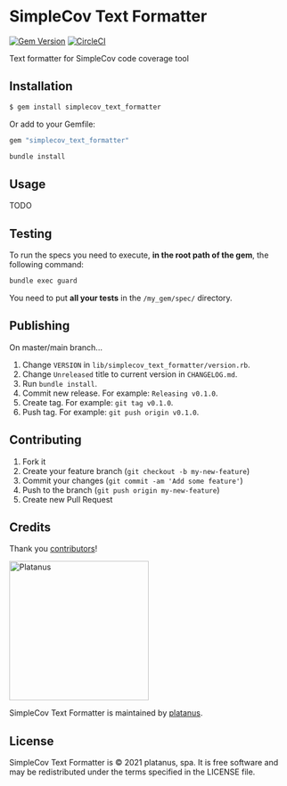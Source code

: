 # SimpleCov Text Formatter

[![Gem Version](https://badge.fury.io/rb/simplecov_text_formatter.svg)](https://badge.fury.io/rb/simplecov_text_formatter)
[![CircleCI](https://circleci.com/gh/platanus/simplecov_text_formatter.svg?style=shield)](https://app.circleci.com/pipelines/github/platanus/simplecov_text_formatter)

Text formatter for SimpleCov code coverage tool

## Installation

```bash
$ gem install simplecov_text_formatter
```

Or add to your Gemfile:

```ruby
gem "simplecov_text_formatter"
```

```bash
bundle install
```

## Usage

TODO

## Testing

To run the specs you need to execute, **in the root path of the gem**, the following command:

```bash
bundle exec guard
```

You need to put **all your tests** in the `/my_gem/spec/` directory.

## Publishing

On master/main branch...

1. Change `VERSION` in `lib/simplecov_text_formatter/version.rb`.
2. Change `Unreleased` title to current version in `CHANGELOG.md`.
3. Run `bundle install`.
4. Commit new release. For example: `Releasing v0.1.0`.
5. Create tag. For example: `git tag v0.1.0`.
6. Push tag. For example: `git push origin v0.1.0`.

## Contributing

1. Fork it
2. Create your feature branch (`git checkout -b my-new-feature`)
3. Commit your changes (`git commit -am 'Add some feature'`)
4. Push to the branch (`git push origin my-new-feature`)
5. Create new Pull Request

## Credits

Thank you [contributors](https://github.com/platanus/simplecov_text_formatter/graphs/contributors)!

<img src="http://platan.us/gravatar_with_text.png" alt="Platanus" width="250"/>

SimpleCov Text Formatter is maintained by [platanus](http://platan.us).

## License

SimpleCov Text Formatter is © 2021 platanus, spa. It is free software and may be redistributed under the terms specified in the LICENSE file.
